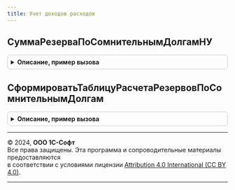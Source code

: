 ```yaml
---
title: Учет доходов расходов
---
```



## СуммаРезерваПоСомнительнымДолгамНУ
<details style="margin: 1em 0; padding: 0.5em; border: 1px solid #ccc; border-radius: 6px;">

<summary style="font-weight: bold; cursor: pointer;">Описание, пример вызова</summary>

```bsl

// Рассчитывает сумму резерва по сомнительным долгам для целей налогового учета за налоговый период (с начала года),
// но без ограничения, предусмотренного п. 4 ст. 266 НК РФ.
//
// Параметры:
//  ОтчетныйПериод	 - Дата - Характеризует отчетный период - любая дата последнего месяца отчетного периода.
//  Организация		 - СправочникСсылка.Организации - организация, по данным которой рассчитывается сумма резерва.
//
// Возвращаемое значение:
//  Число - сумма резерва
//
Функция СуммаРезерваПоСомнительнымДолгамНУ(ОтчетныйПериод, Организация) Экспорт
```

Пример вызова
```bsl
Результат = УчетДоходовРасходов.СуммаРезерваПоСомнительнымДолгамНУ(ОтчетныйПериод, Организация) 
```
</details>

## СформироватьТаблицуРасчетаРезервовПоСомнительнымДолгам
<details style="margin: 1em 0; padding: 0.5em; border: 1px solid #ccc; border-radius: 6px;">

<summary style="font-weight: bold; cursor: pointer;">Описание, пример вызова</summary>

```bsl

// Начисляет суммы резерва по каждой задолженности отдельно в соответствии с учетной политикой.
// При начислении сумм для целей налогового учета, может учитываться ограничение, предусмотренное п. 4 ст. 266 НК РФ.
// Такое ограничение должно быть рассчитано ранее, выражено в виде доли и записано в регистр сведений ДолиСписанияКосвенныхРасходов.
//
// Параметры:
// 	СтруктураПараметров - ТаблицаЗначений - параметры получения таблицы резервов. Содержит колонки:
//		* Период - Дата - Дата среза остатков резерва
//		* Организация - СправочникСсылка.Организации - Организация, для которой необходимо получить сумму резерва
// 	ТаблицаДолейКосвенныхРасходов	- ТаблицаЗначений - таблица, с долями косвенных расходов за текущий период.
//
// Возвращаемое значение:
//  ТаблицаЗначений - см. НовыйНачислениеРезерваПоСомнительнымДолгам.
//
Функция СформироватьТаблицуРасчетаРезервовПоСомнительнымДолгам(СтруктураПараметров, ТаблицаДолейКосвенныхРасходов) Экспорт
```

Пример вызова
```bsl
Результат = УчетДоходовРасходов.СформироватьТаблицуРасчетаРезервовПоСомнительнымДолгам(СтруктураПараметров, ТаблицаДолейКосвенныхРасходов) 
```
</details>

---

© 2024, **ООО 1С-Софт**  
Все права защищены. Эта программа и сопроводительные материалы предоставляются  
в соответствии с условиями лицензии [Attribution 4.0 International (CC BY 4.0)](https://creativecommons.org/licenses/by/4.0/legalcode).

---
